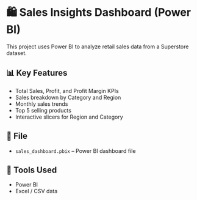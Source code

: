 # 🛍️ Sales Insights Dashboard (Power BI)

This project uses Power BI to analyze retail sales data from a Superstore dataset.

## 📊 Key Features
- Total Sales, Profit, and Profit Margin KPIs
- Sales breakdown by Category and Region
- Monthly sales trends
- Top 5 selling products
- Interactive slicers for Region and Category

## 📂 File
- `sales_dashboard.pbix` – Power BI dashboard file

## 📌 Tools Used
- Power BI
- Excel / CSV data
